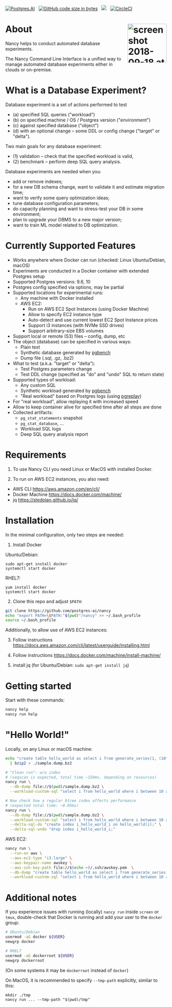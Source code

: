 <a href="https://postgres.ai"><img src="https://img.shields.io/badge/Postgres-AI-orange.svg" alt="Postgres.AI" /></a>
  &nbsp;
[![GitHub code size in bytes](https://img.shields.io/github/languages/code-size/badges/shields.svg)](github.com/postgres-ai/nancy)
  &nbsp;
<img src="https://img.shields.io/docker/pulls/postgresmen/postgres-with-stuff.svg" />
  &nbsp;
[![CircleCI](https://circleci.com/gh/postgres-ai/nancy.svg?style=svg)](https://circleci.com/gh/postgres-ai/nancy)


About
<img width="122" alt="screen shot 2018-09-18 at 03 04 09" src="https://user-images.githubusercontent.com/1345402/45656700-8a987f00-baef-11e8-87b6-cccf8f65ee8f.png" align="right">
===
Nancy helps to conduct automated database experiments.

The Nancy Command Line Interface is a unified way to manage automated
database experiments either in clouds or on-premise.

What is a Database Experiment?
===
Database experiment is a set of actions performed to test
 * (a) specified SQL queries ("workload")
 * (b) on specified machine / OS / Postgres version ("environment")
 * (c) against specified database ("object")
 * (d) with an optional change – some DDL or config change ("target" or "delta").

Two main goals for any database experiment:
 * (1) validation – check that the specified workload is valid,
 * (2) benchmark – perform deep SQL query analysis.

Database experiments are needed when you:
 - add or remove indexes;
 - for a new DB schema change, want to validate it and estimate migration time;
 - want to verify some query optimization ideas;
 - tune database configuration parameters;
 - do capacity planning and want to stress-test your DB in some environment;
 - plan to upgrade your DBMS to a new major version;
 - want to train ML model related to DB optimization.

Currently Supported Features
===
* Works anywhere where Docker can run (checked: Linux Ubuntu/Debian, macOS)
* Experiments are conducted in a Docker container with extended Postgres setup
* Supported Postgres versions: 9.6, 10
* Postgres config specified via options, may be partial
* Supported locations for experimental runs:
  * Any machine with Docker installed
  * AWS EC2:
    * Run on AWS EC2 Spot Instances (using Docker Machine)
    * Allow to specify EC2 instance type
    * Auto-detect and use current lowest EC2 Spot Instance prices
    * Support i3 instances (with NVMe SSD drives)
    * Support arbitrary-size EBS volumes
* Support local or remote (S3) files – config, dump, etc
* The object (database) can be specified in various ways:
  * Plain text
  * Synthetic database generated by [pgbench](https://www.postgresql.org/docs/current/static/pgbench.html)
  * Dump file (.sql, .gz, .bz2)
* What to test (a.k.a. "target" or "delta"):
  * Test Postgres parameters change
  * Test DDL change (specified as "do" and "undo" SQL to return state)
* Supported types of workload:
  * Any custom SQL
  * Synthetic workload generated by [pgbench](https://www.postgresql.org/docs/current/static/pgbench.html)
  * "Real workload" based on Postgres logs (using [pgreplay](https://github.com/laurenz/pgreplay))
* For "real workload", allow replaying it with increased speed
* Allow to keep container alive for specified time after all steps are done
* Collected artifacts:
  * `pg_stat_statements` snapshot
  * `pg_stat_database`, ...
  * Workload SQL logs
  * Deep SQL query analysis report

Requirements
===
1) To use Nancy CLI you need Linux or MacOS with installed Docker.

2) To run on AWS EC2 instances, you also need:
  * AWS CLI https://aws.amazon.com/en/cli/
  * Docker Machine https://docs.docker.com/machine/
  * jq https://stedolan.github.io/jq/


Installation
===

In the minimal configuration, only two steps are needed:

1) Install Docker

Ubuntu/Debian:
```
sudo apt-get install docker
systemctl start docker
```

RHEL7:
```
yum install docker
systemctl start docker
```

2) Clone this repo and adjust `$PATH`:
```bash
git clone https://github.com/postgres-ai/nancy
echo "export PATH=\$PATH:"$(pwd)"/nancy" >> ~/.bash_profile
source ~/.bash_profile
```

Additionally, to allow use of AWS EC2 instances:

3) Follow instructions https://docs.aws.amazon.com/cli/latest/userguide/installing.html

4) Follow instructions https://docs.docker.com/machine/install-machine/

5) install jq (for Ubuntu/Debian: `sudo apt-get install jq`)

Getting started
===
Start with these commands:
```bash
nancy help
nancy run help
```

"Hello World!"
===
Locally, on any Linux or macOS machine:
```bash
echo "create table hello_world as select i from generate_series(1, (10^6)::int) _(i);" \
  | bzip2 > ./sample.dump.bz2

# "Clean run": w/o index
# (seqscan is expected, total time ~150ms, depending on resources)
nancy run \
  --db-dump file://$(pwd)/sample.dump.bz2 \
  --workload-custom-sql "select i from hello_world where i between 10 and 20;"

# Now check how a regular btree index affects performance
# (expected total time: ~0.05ms)
nancy run \
  --db-dump file://$(pwd)/sample.dump.bz2 \
  --workload-custom-sql "select i from hello_world where i between 10 and 20;" \
  --delta-sql-do "create index i_hello_world_i on hello_world(i);" \
  --delta-sql-undo "drop index i_hello_world_i;"
```

AWS EC2:
```bash
nancy run \
  --run-on aws \
  --aws-ec2-type "i3.large" \
  --aws-keypair-name awskey \
  --aws-ssh-key-path file://$(echo ~)/.ssh/awskey.pem  \
  --db-dump "create table hello_world as select i from generate_series(1, (10^6)::int) _(i);" \
  --workload-custom-sql "select i from hello_world where i between 10 and 20;"
```

Additional notes
===
If you experience issues with running (locally) `nancy run` inside `screen` or
`tmux`, double-check that Docker is running and add your user to the `docker`
group:
```bash
# Ubuntu/Debian
usermod -aG docker ${USER}
newgrp docker

# RHEL7
usermod -aG dockerroot ${USER}
newgrp dockerroot
```

(On some systems it may be `dockerroot` instead of `docker`)

On MacOS, it is recommended to specify `--tmp-path` explicitly, similar to this:
```
mkdir ./tmp
nancy run ... --tmp-path "$(pwd)/tmp"
```

